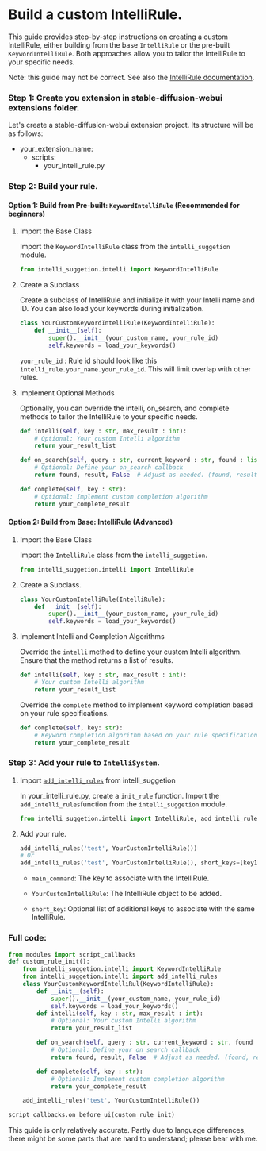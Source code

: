 # Build a custom IntelliRule. 
This guide provides step-by-step instructions on creating a custom IntelliRule, either building from the base `IntelliRule` or the pre-built `KeywordIntelliRule`. Both approaches allow you to tailor the IntelliRule to your specific needs.

Note: this guide may not be correct. See also the [IntelliRule documentation](docs/intelli.md).

### **Step 1:** Create you extension in stable-diffusion-webui extensions folder.

Let's create a stable-diffusion-webui extension project. Its structure will be as follows:

- your_extension_name:
    - scripts:
        - your_intelli_rule.py

### **Step 2:** Build your rule.

#### Option 1: Build from Pre-built: `KeywordIntelliRule` (Recommended for beginners)

1. Import the Base Class

    Import the `KeywordIntelliRule` class from the `intelli_suggetion` module.

    ```python
    from intelli_suggetion.intelli import KeywordIntelliRule
    ```

2. Create a Subclass

    Create a subclass of IntelliRule and initialize it with your Intelli name and ID. You can also load your keywords during initialization.

    ```python
    class YourCustomKeywordIntelliRule(KeywordIntelliRule):
        def __init__(self):
            super().__init__(your_custom_name, your_rule_id)
            self.keywords = load_your_keywords()

    ```

    `your_rule_id` : Rule id should look like this `intelli_rule.your_name.your_rule_id`. This will limit overlap with other rules.

3. Implement Optional Methods

    Optionally, you can override the intelli, on_search, and complete methods to tailor the IntelliRule to your specific needs.

    ```python
    def intelli(self, key : str, max_result : int):
        # Optional: Your custom Intelli algorithm
        return your_result_list

    def on_search(self, query : str, current_keyword : str, found : list, result : list):
        # Optional: Define your on_search callback
        return found, result, False  # Adjust as needed. (found, result, countine)

    def complete(self, key : str):
        # Optional: Implement custom completion algorithm
        return your_complete_result

    ```

#### Option 2: Build from Base: IntelliRule (Advanced)

1. Import the Base Class

    Import the `IntelliRule` class from the `intelli_suggetion`.

    ```python
    from intelli_suggetion.intelli import IntelliRule
    ```

2. Create a Subclass.

    ```python
    class YourCustomIntelliRule(IntelliRule):
        def __init__(self):
            super().__init__(your_custom_name, your_rule_id)
            self.keywords = load_your_keywords()

    ```

3. Implement Intelli and Completion Algorithms

    Override the `intelli` method to define your custom Intelli algorithm. Ensure that the method returns a list of results.

    ```python
    def intelli(self, key : str, max_result : int):
        # Your custom Intelli algorithm
        return your_result_list
    ```
    Override the `complete` method to implement keyword completion based on your rule specifications.

    ```python
    def complete(self, key: str):
        # Keyword completion algorithm based on your rule specifications.
        return your_complete_result

    ```

### **Step 3:** Add your rule to `IntelliSystem`.
1. Import [`add_intelli_rules`](/docs/intelli.md#function-add_intelli_ruleskey-rule-intellirule-short_keysnone-config) from intelli_suggetion
    
    In your_intelli_rule.py, create a `init_rule` function. Import the `add_intelli_rules`function from the 
    `intelli_suggetion` module.

    ```python
    from intelli_suggetion.intelli import IntelliRule, add_intelli_rules

    ```

2. Add your rule.

    ```python
    add_intelli_rules('test', YourCustomIntelliRule())
    # Or
    add_intelli_rules('test', YourCustomIntelliRule(), short_keys=[key1, key2])
    ```

    - `main_command`: The key to associate with the IntelliRule.

    - `YourCustomIntelliRule`: The IntelliRule object to be added.

    - `short_key`: Optional list of additional keys to associate with the same IntelliRule.

### Full code:
```python
from modules import script_callbacks
def custom_rule_init():
    from intelli_suggetion.intelli import KeywordIntelliRule
    from intelli_suggetion.intelli import add_intelli_rules
    class YourCustomKeywordIntelliRul(KeywordIntelliRule):
        def __init__(self):
            super().__init__(your_custom_name, your_rule_id)
            self.keywords = load_your_keywords()
        def intelli(self, key : str, max_result : int):
            # Optional: Your custom Intelli algorithm
            return your_result_list

        def on_search(self, query : str, current_keyword : str, found : list, result : list):
            # Optional: Define your on_search callback
            return found, result, False  # Adjust as needed. (found, result, countine)

        def complete(self, key : str):
            # Optional: Implement custom completion algorithm
            return your_complete_result

    add_intelli_rules('test', YourCustomIntelliRule())

script_callbacks.on_before_ui(custom_rule_init)
```

This guide is only relatively accurate. Partly due to language differences, there might be some parts that are hard to understand; please bear with me.